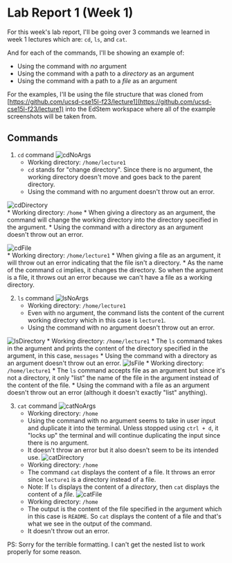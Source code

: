 # Lab Report 1 (Week 1)  
For this week's lab report, I'll be going over 3 commands we learned in week 1 lectures which are: ```cd```, ```ls```, and ```cat```.  

And for each of the commands, I'll be showing an example of:  
* Using the command with *no* argument
* Using the command with a path to a *directory* as an argument
* Using the command with a path to a *file* as an argument

For the examples, I'll be using the file structure that was cloned from [https://github.com/ucsd-cse15l-f23/lecture1](https://github.com/ucsd-cse15l-f23/lecture1) into the EdStem workspace where all of the example screenshots will be taken from.  

## Commands
1. ```cd``` command
  ![cdNoArgs](https://github.com/TamSaputra/cse15l-lab-reports/assets/112127930/b7531845-a632-4a3c-be9c-da86be0b667e)
    * Working directory: ```/home/lecture1```
    * ```cd``` stands for "change directory". Since there is no argument, the working directory doesn't move and goes back to the parent directory.
    * Using the command with no argument doesn't throw out an error.
  
  ![cdDirectory](https://github.com/TamSaputra/cse15l-lab-reports/assets/112127930/8da23ee1-0972-4ea0-9935-8f4bca6c6d81)  
     * Working directory: ```/home```
     * When giving a directory as an argument, the command will change the working directory into the directory specified in the argument.
     * Using the command with a directory as an argument doesn't throw out an error.
  
  ![cdFile](https://github.com/TamSaputra/cse15l-lab-reports/assets/112127930/668e0343-c386-433e-bda9-0b626fd3ee60)  
     * Working directory: ```/home/lecture1```
     * When giving a file as an argument, it will throw out an error indicating that the file isn't a directory.
     * As the name of the command ```cd``` implies, it changes the directory. So when the argument is a file, it throws out an error because we can't have a file as a working directory.

2. ```ls``` command
  ![lsNoArgs](https://github.com/TamSaputra/cse15l-lab-reports/assets/112127930/e7df6be9-fd4e-46fb-b57c-53b7d734bffa)
     * Working directory: ```/home/lecture1```
     * Even with no argument, the command lists the content of the current working directory which in this case is ```lecture1```.
     * Using the command with no argument doesn't throw out an error.
  
  ![lsDirectory](https://github.com/TamSaputra/cse15l-lab-reports/assets/112127930/396dba20-6b68-476c-9ba9-352d8b3cc452)
     * Working directory: ```/home/lecture1```
     * The ```ls``` command takes in the argument and prints the content of the directory specified in the argument, in this case, ```messages```
     * Using the command with a directory as an argument doesn't throw out an error. 
  ![lsFile](https://github.com/TamSaputra/cse15l-lab-reports/assets/112127930/8449e7ba-f921-4360-9d46-5592754a68f8)
     * Working directory: ```/home/lecture1```
     * The ```ls``` command accepts file as an argument but since it's not a directory, it only "list" the name of the file in the argument instead of the content of the file.
     * Using the command with a file as an argument doesn't throw out an error (although it doesn't exactly "list" anything). 
  
3. ```cat``` command
![catNoArgs](https://github.com/TamSaputra/cse15l-lab-reports/assets/112127930/c290cbca-47f9-4f02-bde4-c87f55dfbd5f)
     * Working directory: ```/home```
     * Using the command with no argument seems to take in user input and duplicate it into the terminal. Unless stopped using ```ctrl + d```, it "locks up" the terminal and will continue duplicating the input since there is no argument.
     * It doesn't throw an error but it also doesn't seem to be its intended use.
![catDirectory](https://github.com/TamSaputra/cse15l-lab-reports/assets/112127930/afa9c63d-6310-480c-8931-7ed87d01f7fd)
     * Working directory: ```/home```
     * The command ```cat``` displays the content of a file. It throws an error since ```lecture1``` is a directory instead of a file.
     * Note: If ```ls``` displays the content of a *directory*, then ```cat``` displays the content of a *file*.
![catFile](https://github.com/TamSaputra/cse15l-lab-reports/assets/112127930/93de5160-ac93-426f-a990-a552b73185ba)
     * Working directory: ```/home```
     * The output is the content of the file specified in the argument which in this case is ```README```. So ```cat``` displays the content of a file and that's what we see in the output of the command.
     * It doesn't throw out an error.
  

  PS: Sorry for the terrible formatting. I can't get the nested list to work properly for some reason.
     
